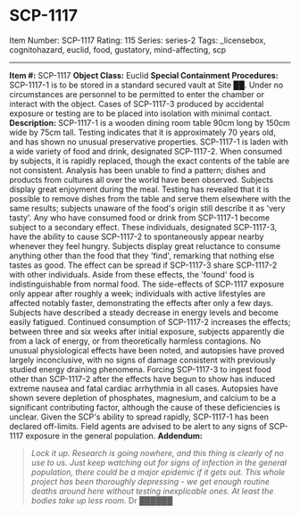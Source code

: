# SCP-1117
Item Number: SCP-1117
Rating: 115
Series: series-2
Tags: _licensebox, cognitohazard, euclid, food, gustatory, mind-affecting, scp

---

**Item #:** SCP-1117
**Object Class:** Euclid
**Special Containment Procedures:** SCP-1117-1 is to be stored in a standard secured vault at Site ██. Under no circumstances are personnel to be permitted to enter the chamber or interact with the object. Cases of SCP-1117-3 produced by accidental exposure or testing are to be placed into isolation with minimal contact.
**Description:** SCP-1117-1 is a wooden dining room table 90cm long by 150cm wide by 75cm tall. Testing indicates that it is approximately 70 years old, and has shown no unusual preservative properties.
SCP-1117-1 is laden with a wide variety of food and drink, designated SCP-1117-2. When consumed by subjects, it is rapidly replaced, though the exact contents of the table are not consistent. Analysis has been unable to find a pattern; dishes and products from cultures all over the world have been observed. Subjects display great enjoyment during the meal. Testing has revealed that it is possible to remove dishes from the table and serve them elsewhere with the same results; subjects unaware of the food's origin still describe it as 'very tasty'.
Any who have consumed food or drink from SCP-1117-1 become subject to a secondary effect. These individuals, designated SCP-1117-3, have the ability to cause SCP-1117-2 to spontaneously appear nearby whenever they feel hungry. Subjects display great reluctance to consume anything other than the food that they 'find', remarking that nothing else tastes as good. The effect can be spread if SCP-1117-3 share SCP-1117-2 with other individuals. Aside from these effects, the 'found' food is indistinguishable from normal food.
The side-effects of SCP-1117 exposure only appear after roughly a week; individuals with active lifestyles are affected notably faster, demonstrating the effects after only a few days. Subjects have described a steady decrease in energy levels and become easily fatigued. Continued consumption of SCP-1117-2 increases the effects; between three and six weeks after initial exposure, subjects apparently die from a lack of energy, or from theoretically harmless contagions. No unusual physiological effects have been noted, and autopsies have proved largely inconclusive, with no signs of damage consistent with previously studied energy draining phenomena.
Forcing SCP-1117-3 to ingest food other than SCP-1117-2 after the effects have begun to show has induced extreme nausea and fatal cardiac arrhythmia in all cases. Autopsies have shown severe depletion of phosphates, magnesium, and calcium to be a significant contributing factor, although the cause of these deficiencies is unclear.
Given the SCP's ability to spread rapidly, SCP-1117-1 has been declared off-limits. Field agents are advised to be alert to any signs of SCP-1117 exposure in the general population.
**Addendum:**
> _Lock it up. Research is going nowhere, and this thing is clearly of no use to us. Just keep watching out for signs of infection in the general population, there could be a major epidemic if it gets out. This whole project has been thoroughly depressing - we get enough routine deaths around here without testing inexplicable ones. At least the bodies take up less room._
> Dr ██████